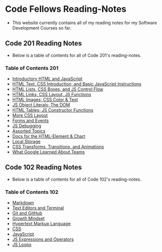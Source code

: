 # Code Fellows Reading-Notes

- This website currently contains all of my reading notes for my Software Development Courses so far.
 
## Code 201 Reading Notes

- Below is a table of contents for all of Code 201's reading-notes.

### Table of Contents 201

- [Introductory HTML and JavaScript](Code_201_Reading-Notes/class-01.md)
- [HTML Text, CSS Introduction, and Basic JavaScript Instructions](Code_201_Reading-Notes/class-02.md)
- [HTML Lists, CSS Boxes, and JS Control Flow]()
- [HTML Links, CSS Layout, JS Functions]()
- [HTML Images; CSS Color & Text]()
- [JS Object Literals; The DOM]()
- [HTML Tables; JS Constructor Functions]()
- [More CSS Layout]()
- [Forms and Events]()
- [JS Debugging]()
- [Assorted Topics]()
- [Docs for the HTML-Element & Chart]()
- [Local Storage]()
- [CSS Transforms, Transitions, and Animations]()
- [What Google Learned About Teams]()

## Code 102 Reading Notes

- Below is a table of contents for all of Code 102's reading-notes.

### Table of Contents 102
- [Markdown](Code_102_Reading-Notes/Markdown.md)
- [Text Editors and Terminal](Code_102_Reading-Notes/Text-Editor-and-Terminal.md)
- [Git and GitHub](Code_102_Reading-Notes/GitandGitHub.md)
- [Growth Mindset](Code_102_Reading-Notes/GrowthMindset.md)
- [Hypertext Markup Language](Code_102_Reading-Notes/HypertextMarkupLanguage.md)
- [CSS](Code_102_Reading-Notes/CSS.md)
- [JavaScript](Code_102_Reading-Notes/JavaScript.md)
- [JS Expressions and Operators](Code_102_Reading-Notes/Expressions-and-Operators.md)
- [JS Loops](Code_102_Reading-Notes/JS-Loops.md)